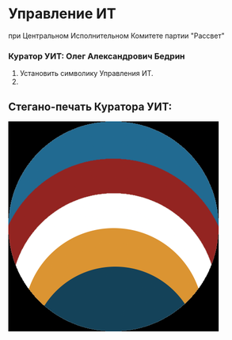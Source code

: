 # Управление ИТ 
при Центральном Исполнительном Комитете партии "Рассвет"
### Куратор УИТ: Олег Александрович Бедрин

1) Установить символику Управления ИТ.
2) 
## Стегано-печать Куратора УИТ:
![Знак Куратора УИТ - Олег Александрович Бедрин](./Стегано_печать_Куратор_УИТ_Инструкция_1.png)

